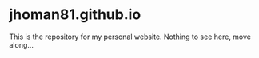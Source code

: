 # jhoman81.github.io

This is the repository for my personal website. Nothing to see here, move along...

